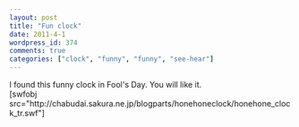 ```yaml
---
layout: post
title: "Fun clock"
date: 2011-4-1
wordpress_id: 374
comments: true
categories: ["clock", "funny", "funny", "see-hear"]
---
```

<meta name="_edit_last" content="1" />
<meta name="_su_rich_snippet_type" content="none" />
<meta name="views" content="416" />
<p>I found this funny clock in Fool's Day. You will like it. <br />
[swfobj src="http://chabudai.sakura.ne.jp/blogparts/honehoneclock/honehone_clock_tr.swf"] </p>
